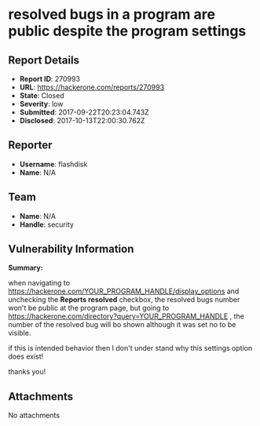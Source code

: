 # resolved bugs in a program are public despite the program settings

## Report Details
- **Report ID**: 270993
- **URL**: https://hackerone.com/reports/270993
- **State**: Closed
- **Severity**: low
- **Submitted**: 2017-09-22T20:23:04.743Z
- **Disclosed**: 2017-10-13T22:00:30.762Z

## Reporter
- **Username**: flashdisk
- **Name**: N/A

## Team
- **Name**: N/A
- **Handle**: security

## Vulnerability Information
**Summary:**

when navigating to https://hackerone.com/YOUR_PROGRAM_HANDLE/display_options
and unchecking the **Reports resolved** checkbox, the resolved bugs number won't be public at the program page, but going to https://hackerone.com/directory?query=YOUR_PROGRAM_HANDLE , the number of the resolved bug will bo shown although it was set no to be visible.

if this is intended behavior then I don't under stand why this settings option does exist!

thanks you!  



## Attachments
No attachments
